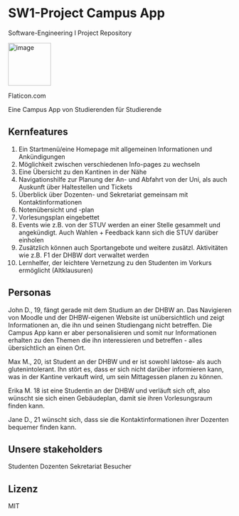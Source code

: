 # SW1-Project Campus App
Software-Engineering I Project Repository

<img width="96" height="96" alt="image" src="https://github.com/user-attachments/assets/900dae97-4137-461e-8387-7f3b350318c0" />

Flaticon.com

Eine Campus App von Studierenden für Studierende

## Kernfeatures
1. Ein Startmenü/eine Homepage mit allgemeinen Informationen und Ankündigungen
2. Möglichkeit zwischen verschiedenen Info-pages zu wechseln
3. Eine Übersicht zu den Kantinen in der Nähe
4. Navigationshilfe zur Planung der An- und Abfahrt von der Uni, als auch Auskunft über Haltestellen und Tickets
5. Überblick über Dozenten- und Sekretariat gemeinsam mit Kontaktinformationen
6. Notenübersicht und -plan
7. Vorlesungsplan eingebettet
8. Events wie z.B. von der STUV werden an einer Stelle gesammelt und angekündigt. Auch Wahlen + Feedback kann sich die STUV darüber einholen
9. Zusätzlich können auch Sportangebote und weitere zusätzl. Aktivitäten wie z.B. F1 der DHBW dort verwaltet werden
10. Lernhelfer, der leichtere Vernetzung zu den Studenten im Vorkurs ermöglicht (Altklausuren)

## Personas
John D., 19, fängt gerade mit dem Studium an der DHBW an. Das Navigieren von Moodle und der DHBW-eigenen Website ist unübersichtlich und zeigt Informationen an, die ihn und seinen Studiengang nicht betreffen. Die Campus App kann er aber personalisieren und somit nur Informationen erhalten zu den Themen die ihn interessieren und betreffen - alles übersichtlich an einen Ort.

Max M., 20, ist Student an der DHBW und er ist sowohl laktose- als auch glutenintolerant. Ihn stört es, dass er sich nicht darüber informieren kann, was in der Kantine verkauft wird, um sein Mittagessen planen zu können.

Erika M. 18 ist eine Studentin an der DHBW und verläuft sich oft, also wünscht sie sich einen Gebäudeplan, damit sie ihren Vorlesungsraum finden kann.

Jane D., 21 wünscht sich, dass sie die Kontaktinformationen ihrer Dozenten bequemer finden kann.

## Unsere stakeholders
Studenten
Dozenten
Sekretariat
Besucher

## Lizenz
MIT
